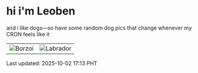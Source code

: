# hi i'm Leoben

and i like dogs—so have some random dog pics that change whenever my CRON feels like it

|  |  |
|--------|----------|
| ![Borzoi](https://random-dog-vercel.vercel.app/api/random-borzoi?v=1759396427) | ![Labrador](https://random-dog-vercel.vercel.app/api/random-labrador?v=1759396427) |

Last updated: 2025-10-02 17:13 PHT
